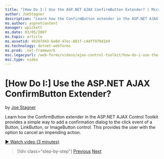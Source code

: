 ```yaml
---
title: "[How Do I:] Use the ASP.NET AJAX ConfirmButton Extender? | Microsoft Docs"
author: JoeStagner
description: "Learn how the ConfirmButton extender in the ASP.NET AJAX Control Toolkit provides a simple way to add a confirmation dialog to the click event of a Button, L..."
ms.author: aspnetcontent
manager: wpickett
ms.date: 03/05/2007
ms.topic: article
ms.assetid: 40287d43-6e0d-47ec-881f-c4dff970d1b9
ms.technology: dotnet-webforms
ms.prod: .net-framework
msc.legacyurl: /web-forms/videos/ajax-control-toolkit/how-do-i-use-the-aspnet-ajax-confirmbutton-extender
msc.type: video
---
```

[How Do I:] Use the ASP.NET AJAX ConfirmButton Extender?
====================
by [Joe Stagner](https://github.com/JoeStagner)

Learn how the ConfirmButton extender in the ASP.NET AJAX Control Toolkit provides a simple way to add a confirmation dialog to the click event of a Button, LinkButton, or ImageButton control. This provides the user with the option to cancel an impending action.

[&#9654; Watch video (3 minutes)](https://channel9.msdn.com/Blogs/ASP-NET-Site-Videos/how-do-i-use-the-aspnet-ajax-confirmbutton-extender)

>[!div class="step-by-step"]
[Previous](how-do-i-get-started-with-the-aspnet-ajax-animation-extender-control.md)
[Next](how-do-i-use-the-aspnet-ajax-slider-control.md)